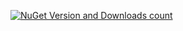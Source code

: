 [![NuGet Version and Downloads count](https://buildstats.info/nuget/TJC.Collection.GUI)](https://www.nuget.org/packages/TJC.Collection.GUI)
